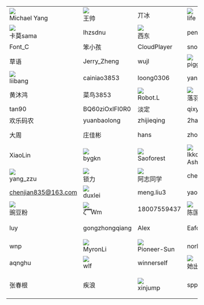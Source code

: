 |     |     |     |     |     |
|-----|-----|-----|-----|-----|
|![](https://foruda.gitee.com/avatar/1676898191051702081/61279_fuhai_1578915942.png!avatar60)<br />Michael Yang|![](https://foruda.gitee.com/avatar/1677105717059215385/7984572_suomm_1624454114.png!avatar60)<br />王帅|丌冰|![](https://foruda.gitee.com/avatar/1691044597656855579/7563907_lifejwang11_1691044597.png!avatar60)<br />life|snyk-bot|
|![](https://foruda.gitee.com/avatar/1691636027051962328/11233353_kamo-sama_1691636027.png!avatar60)<br />卡莫sama|lhzsdnu|![](https://foruda.gitee.com/avatar/1683858335519306352/15535_noear_admin_1683858335.png!avatar60)<br />西东|pengpeng|庄佳彬|
|Font_C|笨小孩|CloudPlayer|snow|Jerry|
|草语|Jerry_Zheng|wujl|![](https://foruda.gitee.com/avatar/1676895504036051867/8807_piggsoft_1578914592.jpg!avatar60)<br />piggsoft|![](https://foruda.gitee.com/avatar/1674286432514482953/4807650_fandai_fandaidzsw_1674286432.png!avatar60)<br />赤兮丷|
|![](https://foruda.gitee.com/avatar/1677053740056224121/5462387_i_tell_you_1618064317.png!avatar60)<br />liibang|cainiao3853|loong0306|yangs|barql|
|黄沐鸿|菜鸟3853|![](https://foruda.gitee.com/avatar/1677086127012961929/7598208_robot-l_1590219712.png!avatar60)<br />Robot.L|![](https://foruda.gitee.com/avatar/1677005791814507674/2130728_lemonbx_1622621180.png!avatar60)<br />落羽er|![](https://foruda.gitee.com/avatar/1691034002435340221/1920167_qimincow_1691034002.png!avatar60)<br />英雄路|
|tan90|BQ60ziOxlFI0R0|淡定|qixy|font-C|
|欢乐码农|yuanbaolong|zhijieqing|2han9wen71an|Shark|
|大周|庄佳彬|hans|zhongyong|![](https://foruda.gitee.com/avatar/1676978624694631546/1600987_youthdream_1592959590.png!avatar60)<br />锟斤拷|
|XiaoLin|![](https://foruda.gitee.com/avatar/1677237805724097193/11485875_bygkn_1660893367.png!avatar60)<br />bygkn|![](https://foruda.gitee.com/avatar/1674121508509280199/9288653_saoforestt_1674121508.png!avatar60)<br />Saoforest|![](https://foruda.gitee.com/avatar/1677162544015233775/9094323_lymph_java_1624796992.png!avatar60)<br />Ikko Eltociear Ashimine|dgmico|
|![](https://foruda.gitee.com/avatar/1677111694079591934/8088436_yang-zzu_1604969134.png!avatar60)<br />yang_zzu|![](https://foruda.gitee.com/avatar/1676895416224286260/8331_chaosforever_1578914555.png!avatar60)<br />锁力|![](https://foruda.gitee.com/avatar/1679885039814030308/5151444_yangbuyi_1679885039.png!avatar60)<br />阿志同学|chenjh3|![](https://foruda.gitee.com/avatar/1684129987239221781/1731138_toycat93_1684129987.png!avatar60)<br />玩具猫|
|chenjian835@163.com|![](https://foruda.gitee.com/avatar/1676896562075035262/20021_duxlei_1578915302.png!avatar60)<br />duxlei|meng.liu3|yaochen4|![](https://foruda.gitee.com/avatar/1676959401839738321/1269497_zhy_balck_1578947791.png!avatar60)<br />zhy_black|
|![](https://foruda.gitee.com/avatar/1676905453682965545/327218_gm173119755_1648555045.png!avatar60)<br />豌豆粉|![](https://foruda.gitee.com/avatar/1676974596171836113/1532463_1395961821_1578953848.png!avatar60)<br />ζั͡ ั͡ ั͡ ั͡Wm|18007559437|![](https://foruda.gitee.com/avatar/1676894749123859490/2132_hopper_1578914095.jpg!avatar60)<br />陈国正|凌尘|
|luy|gongzhongqiang|Alex|EafonYoung|乌鸦笑猪黑|
|wnp|![](https://foruda.gitee.com/avatar/1676901646505077446/106613_myron_1578917779.png!avatar60)<br />MyronLi|![](https://foruda.gitee.com/avatar/1677170868635098448/9319924_pioneer-sun_1624354686.png!avatar60)<br />Pioneer-Sun|norkts|![](https://foruda.gitee.com/avatar/1677166292370951564/9173563_q-alex_1627784508.png!avatar60)<br />Q_Alex|
|aqnghu|![](https://foruda.gitee.com/avatar/1677052070334379576/5421002_wlf213_1612139033.png!avatar60)<br />wlf|winnerself|![](https://foruda.gitee.com/avatar/1677182504887358627/9655223_animal553_1631088642.png!avatar60)<br />她出去赚钱了|XiaoLin|
|张春根|疾浪|![](https://foruda.gitee.com/avatar/1676983827162237415/1697554_xinjump_1654653784.png!avatar60)<br />xinjump|sppan|![](https://foruda.gitee.com/avatar/1662084101462823713/2079235_djxchi_1662084101.png!avatar60)<br />时间淡忘一切|

